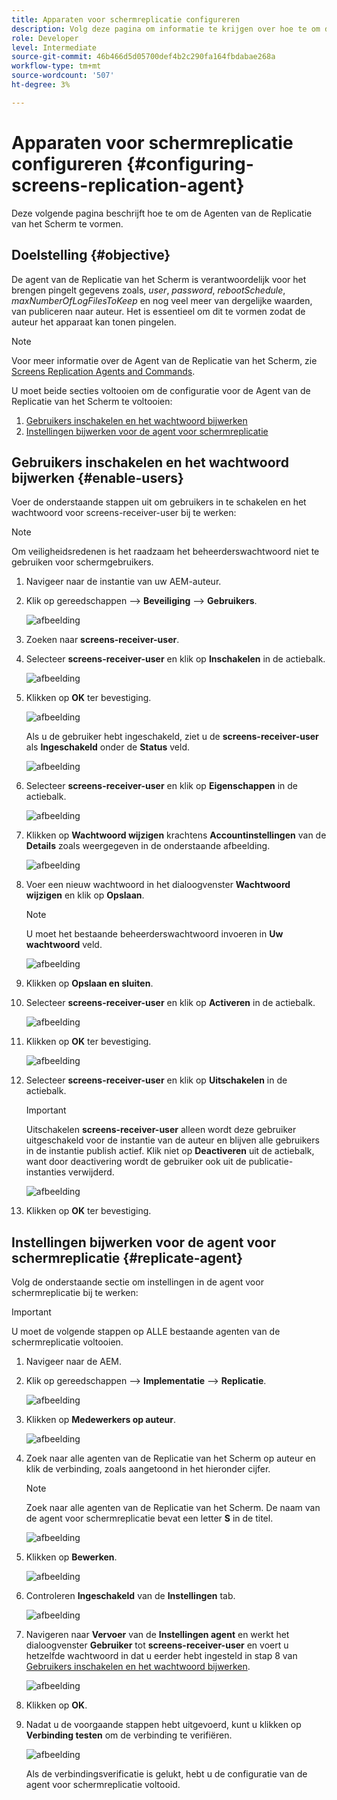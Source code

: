 ```yaml
---
title: Apparaten voor schermreplicatie configureren
description: Volg deze pagina om informatie te krijgen over hoe te om de Agenten van de Replicatie van het Scherm te vormen.
role: Developer
level: Intermediate
source-git-commit: 46b466d5d05700def4b2c290fa164fbdabae268a
workflow-type: tm+mt
source-wordcount: '507'
ht-degree: 3%

---
```



# Apparaten voor schermreplicatie configureren {#configuring-screens-replication-agent}

Deze volgende pagina beschrijft hoe te om de Agenten van de Replicatie van het Scherm te vormen.

## Doelstelling {#objective}

De agent van de Replicatie van het Scherm is verantwoordelijk voor het brengen pingelt gegevens zoals, *user*, *password*, *rebootSchedule*, *maxNumberOfLogFilesToKeep* en nog veel meer van dergelijke waarden, van publiceren naar auteur. Het is essentieel om dit te vormen zodat de auteur het apparaat kan tonen pingelen.

>[!NOTE]
>Voor meer informatie over de Agent van de Replicatie van het Scherm, zie [Screens Replication Agents and Commands](https://experienceleague.adobe.com/docs/experience-manager-screens/user-guide/administering/author-publish/author-publish-architecture-overview.html?lang=en#screens-replication-agents-and-commands).

U moet beide secties voltooien om de configuratie voor de Agent van de Replicatie van het Scherm te voltooien:

1. [Gebruikers inschakelen en het wachtwoord bijwerken](#enable-users)
1. [Instellingen bijwerken voor de agent voor schermreplicatie](#replicate-agent)

## Gebruikers inschakelen en het wachtwoord bijwerken {#enable-users}

Voer de onderstaande stappen uit om gebruikers in te schakelen en het wachtwoord voor screens-receiver-user bij te werken:

>[!NOTE]
>Om veiligheidsredenen is het raadzaam het beheerderswachtwoord niet te gebruiken voor schermgebruikers.

1. Navigeer naar de instantie van uw AEM-auteur.

1. Klik op gereedschappen —> **Beveiliging** —> **Gebruikers**.

   ![afbeelding](/help/user-guide/assets/screens-replication/screens-replication1.png)

1. Zoeken naar **screens-receiver-user**.

1. Selecteer **screens-receiver-user** en klik op **Inschakelen** in de actiebalk.

   ![afbeelding](/help/user-guide/assets/screens-replication/screens-replication2.png)

1. Klikken op **OK** ter bevestiging.

   ![afbeelding](/help/user-guide/assets/screens-replication/screens-replication3.png)

   Als u de gebruiker hebt ingeschakeld, ziet u de **screens-receiver-user** als **Ingeschakeld** onder de **Status** veld.

   ![afbeelding](/help/user-guide/assets/screens-replication/screens-replication4.png)

1. Selecteer **screens-receiver-user** en klik op **Eigenschappen** in de actiebalk.

   ![afbeelding](/help/user-guide/assets/screens-replication/screens-replication5.png)

1. Klikken op **Wachtwoord wijzigen** krachtens **Accountinstellingen** van de **Details** zoals weergegeven in de onderstaande afbeelding.

   ![afbeelding](/help/user-guide/assets/screens-replication/screens-replication6.png)

1. Voer een nieuw wachtwoord in het dialoogvenster **Wachtwoord wijzigen** en klik op **Opslaan**.

   >[!NOTE]
   >U moet het bestaande beheerderswachtwoord invoeren in **Uw wachtwoord** veld.

   ![afbeelding](/help/user-guide/assets/screens-replication/screens-replication7.png)

1. Klikken op **Opslaan en sluiten**.

1. Selecteer **screens-receiver-user** en klik op **Activeren** in de actiebalk.

   ![afbeelding](/help/user-guide/assets/screens-replication/screens-replication8.png)

1. Klikken op **OK** ter bevestiging.

   ![afbeelding](/help/user-guide/assets/screens-replication/screens-replication9.png)

1. Selecteer **screens-receiver-user** en klik op **Uitschakelen** in de actiebalk.

   >[!IMPORTANT]
   > Uitschakelen **screens-receiver-user** alleen wordt deze gebruiker uitgeschakeld voor de instantie van de auteur en blijven alle gebruikers in de instantie publish actief. Klik niet op **Deactiveren** uit de actiebalk, want door deactivering wordt de gebruiker ook uit de publicatie-instanties verwijderd.

   ![afbeelding](/help/user-guide/assets/screens-replication/screens-replication10.png)

1. Klikken op **OK** ter bevestiging.

## Instellingen bijwerken voor de agent voor schermreplicatie {#replicate-agent}

Volg de onderstaande sectie om instellingen in de agent voor schermreplicatie bij te werken:

>[!IMPORTANT]
>U moet de volgende stappen op ALLE bestaande agenten van de schermreplicatie voltooien.

1. Navigeer naar de AEM.

1. Klik op gereedschappen —> **Implementatie** —> **Replicatie**.

   ![afbeelding](/help/user-guide/assets/screens-replication/screens-replication1a.png)

1. Klikken op **Medewerkers op auteur**.

   ![afbeelding](/help/user-guide/assets/screens-replication/screens-replication1b.png)

1. Zoek naar alle agenten van de Replicatie van het Scherm op auteur en klik de verbinding, zoals aangetoond in het hieronder cijfer.

   >[!NOTE]
   >Zoek naar alle agenten van de Replicatie van het Scherm. De naam van de agent voor schermreplicatie bevat een letter **S** in de titel.

   ![afbeelding](/help/user-guide/assets/screens-replication/screens-replication1c.png)

1. Klikken op **Bewerken**.

   ![afbeelding](/help/user-guide/assets/screens-replication/screens-replication1d.png)

1. Controleren **Ingeschakeld** van de **Instellingen** tab.

   ![afbeelding](/help/user-guide/assets/screens-replication/screens-replication1e.png)

1. Navigeren naar **Vervoer** van de **Instellingen agent** en werkt het dialoogvenster **Gebruiker** tot **screens-receiver-user** en voert u hetzelfde wachtwoord in dat u eerder hebt ingesteld in stap 8 van [Gebruikers inschakelen en het wachtwoord bijwerken](#enable-users).

   ![afbeelding](/help/user-guide/assets/screens-replication/screens-replication1-f.png)

1. Klikken op **OK**.

1. Nadat u de voorgaande stappen hebt uitgevoerd, kunt u klikken op **Verbinding testen** om de verbinding te verifiëren.

   ![afbeelding](/help/user-guide/assets/screens-replication/screens-replication1g.png)

   Als de verbindingsverificatie is gelukt, hebt u de configuratie van de agent voor schermreplicatie voltooid.